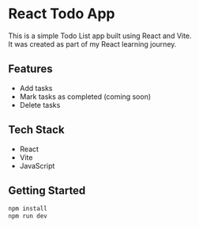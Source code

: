 # React Todo App

This is a simple Todo List app built using React and Vite.  
It was created as part of my React learning journey.

## Features

- Add tasks
- Mark tasks as completed (coming soon)
- Delete tasks 

## Tech Stack

- React
- Vite
- JavaScript

## Getting Started

```bash
npm install
npm run dev
```
